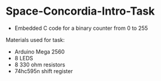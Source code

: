 # Space-Concordia-Intro-Task

- Embedded C code for a binary counter from 0 to 255


Materials used for task:
- Arduino Mega 2560
- 8 LEDS
- 8 330 ohm resistors
- 74hc595n shift register

